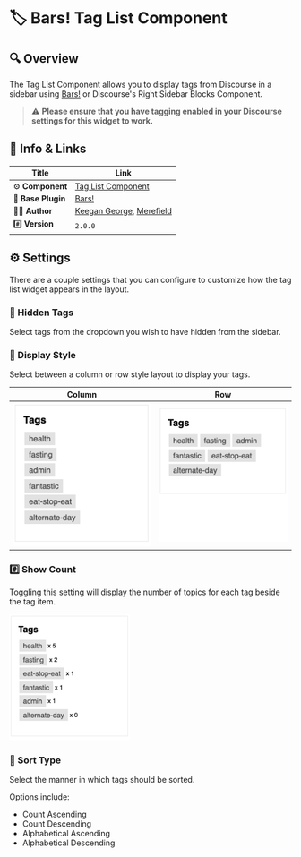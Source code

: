 # 🏷️ Bars! Tag List Component

## 🔍 Overview

The Tag List Component allows you to display tags from Discourse in a sidebar using [Bars!](https://meta.discourse.org/t/discourse-bars-a-sidebar-framework/298216) or Discourse's Right Sidebar Blocks Component.

> ⚠️ **Please ensure that you have tagging enabled in your Discourse settings for this widget to work.**

## 🔗 Info &amp; Links

| Title                 | Link                                                                              |
| --------------------- | --------------------------------------------------------------------------------- |
| ⚙️ **Component**      | [Tag List Component](https://github.com/merefield/discourse-tc-bars-tag-list-component) |
| 🔌 **Base Plugin**    | [Bars!](https://meta.discourse.org/t/discourse-bars-a-sidebar-framework/298216) |
| 👨‍💻 **Author**         | [Keegan George](https://github.com/keegangeorge/), [Merefield](https://github.com/merefield/)|
| #️⃣ **Version**        | `2.0.0`                                                                           |

## ⚙️ Settings

There are a couple settings that you can configure to customize how the tag list widget appears in the layout.

### 🙈 Hidden Tags

Select tags from the dropdown you wish to have hidden from the sidebar.

### 📄 Display Style

Select between a column or row style layout to display your tags.

| Column                               | Row                             |
| ------------------------------------ | ------------------------------- |
| ![Column](.github/images/column.png) | ![Row](.github/images//row.png) |

### #️⃣ Show Count

Toggling this setting will display the number of topics for each tag beside the tag item.

<img src=".github/images//count.png" width="215">

### 📶 Sort Type

Select the manner in which tags should be sorted.

Options include:

- Count Ascending
- Count Descending
- Alphabetical Ascending
- Alphabetical Descending
